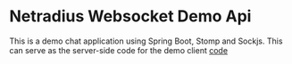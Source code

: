# Netradius Websocket Demo Api

This is a demo chat application using Spring Boot, Stomp and Sockjs.
This can serve as the server-side code for the demo client [code](https://github.com/netradius/websocket-demo-client)
